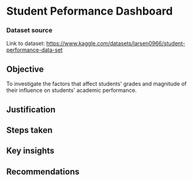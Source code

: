 # Student Peformance Dashboard

### **Dataset source**
Link to dataset: https://www.kaggle.com/datasets/larsen0966/student-performance-data-set

## **Objective**
To investigate the factors that affect students' grades and magnitude of their influence on students' academic performance.
## **Justification**

## **Steps taken**

## **Key insights**

## **Recommendations**
